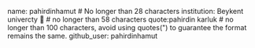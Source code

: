 name: pahirdinhamut # No longer than 28 characters
institution: Beykent univercty 🚩 # no longer than 58 characters
quote:pahirdin karluk # no longer than 100 characters, avoid using quotes(") to guarantee the format remains the same.
github_user: pahirdinhamut